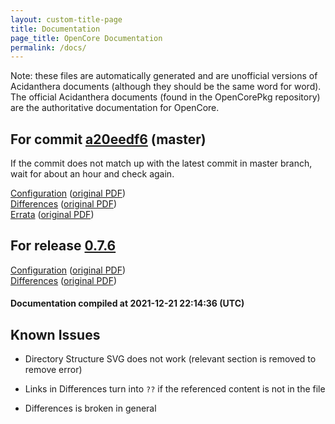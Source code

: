 ```yaml
---
layout: custom-title-page
title: Documentation
page_title: OpenCore Documentation
permalink: /docs/
---
```

Note: these files are automatically generated and are unofficial versions of Acidanthera documents (although they should be the same word for word). The official Acidanthera documents (found in the OpenCorePkg repository) are the authoritative documentation for OpenCore.

## For commit [a20eedf6](https://github.com/acidanthera/OpenCorePkg/tree/a20eedf6419c97be0dbd7a5fb5fec534d971e346) (master)

If the commit does not match up with the latest commit in master branch, wait for about an hour and check again.

[Configuration](latest/Configuration.html) ([original PDF](https://github.com/acidanthera/OpenCorePkg/blob/a20eedf6419c97be0dbd7a5fb5fec534d971e346/Docs/Configuration.pdf))
<br>
[Differences](latest/Differences.html) ([original PDF](https://github.com/acidanthera/OpenCorePkg/blob/a20eedf6419c97be0dbd7a5fb5fec534d971e346/Docs/Differences/Differences.pdf))
<br>
[Errata](latest/Errata.html) ([original PDF](https://github.com/acidanthera/OpenCorePkg/blob/a20eedf6419c97be0dbd7a5fb5fec534d971e346/Docs/Errata/Errata.pdf))

## For release [0.7.6](https://github.com/acidanthera/OpenCorePkg/tree/0.7.6)

[Configuration](release/Configuration.html) ([original PDF](https://github.com/acidanthera/OpenCorePkg/blob/0.7.6/Docs/Configuration.pdf))
<br>
[Differences](release/Differences.html) ([original PDF](https://github.com/acidanthera/OpenCorePkg/blob/0.7.6/Docs/Differences/Differences.pdf))

#### Documentation compiled at 2021-12-21 22:14:36 (UTC)

## Known Issues

* Directory Structure SVG does not work (relevant section is removed to remove error)

* Links in Differences turn into `??` if the referenced content is not in the file

* Differences is broken in general
